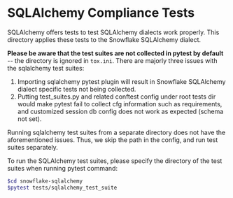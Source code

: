 # SQLAlchemy Compliance Tests

SQLAlchemy offers tests to test SQLAlchemy dialects work properly. This directory applies these tests
to the Snowflake SQLAlchemy dialect.

**Please be aware that the test suites are not collected in pytest by default** -- the directory is ignored in `tox.ini`.
There are majorly three issues with the sqlalchemy test suites:
1. Importing sqlalchemy pytest plugin will result in Snowflake SQLAlchemy dialect specific tests not
being collected.
2. Putting test_suites.py and related conftest config under root tests dir would make pytest fail to collect cfg
information such as requirements, and customized session db config does not work as expected (schema not set).

Running sqlalchemy test suites from a separate directory does not have the aforementioned issues. Thus, we skip the
path in the config, and run test suites separately.

To run the SQLAlchemy test suites, please specify the directory of the test suites when running pytest command:

```bash
$cd snowflake-sqlalchemy
$pytest tests/sqlalchemy_test_suite
```
